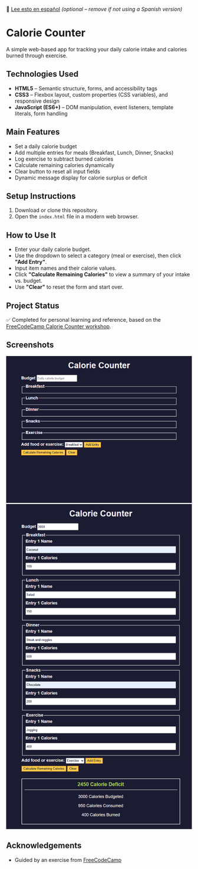 📄 [Lee esto en español](./README.es.md) _(optional – remove if not using a Spanish version)_

# Calorie Counter

A simple web-based app for tracking your daily calorie intake and calories burned through exercise.

## Technologies Used

- **HTML5** – Semantic structure, forms, and accessibility tags
- **CSS3** – Flexbox layout, custom properties (CSS variables), and responsive design
- **JavaScript (ES6+)** – DOM manipulation, event listeners, template literals, form handling

## Main Features

- Set a daily calorie budget
- Add multiple entries for meals (Breakfast, Lunch, Dinner, Snacks)
- Log exercise to subtract burned calories
- Calculate remaining calories dynamically
- Clear button to reset all input fields
- Dynamic message display for calorie surplus or deficit

## Setup Instructions

1. Download or clone this repository.
2. Open the `index.html` file in a modern web browser.

## How to Use It

- Enter your daily calorie budget.
- Use the dropdown to select a category (meal or exercise), then click **"Add Entry"**.
- Input item names and their calorie values.
- Click **"Calculate Remaining Calories"** to view a summary of your intake vs. budget.
- Use **"Clear"** to reset the form and start over.

## Project Status

✅ Completed for personal learning and reference, based on the [FreeCodeCamp Calorie Counter workshop](https://www.freecodecamp.org/learn/full-stack-developer/workshop-calorie-counter/).

## Screenshots

![Screenshot 1](img/calorie-counter-SCSH-01.png)
![Screenshot 2](img/calorie-counter-SCSH-02.png)

## Acknowledgements

- Guided by an exercise from [FreeCodeCamp](https://www.freecodecamp.org/)

